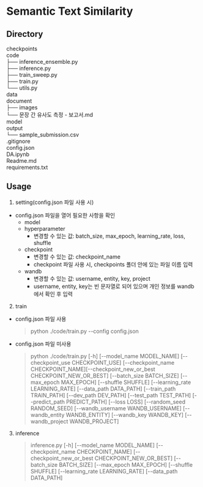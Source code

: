 # Semantic Text Similarity

## Directory
checkpoints   
code   
├── inference_ensemble.py   
├── inference.py   
├── train_sweep.py   
├── train.py   
└── utils.py   
data   
document   
├── images   
└── 문장 간 유사도 측정 - 보고서.md   
model   
output   
└── sample_submission.csv   
.gitignore   
config.json   
DA.ipynb   
Readme.md   
requirements.txt   

## Usage
1. setting(config.json 파일 사용 시)
- config.json 파일을 열어 필요한 사항을 확인
    - model
    - hyperparameter
        - 변경할 수 있는 값: batch_size, max_epoch, learning_rate, loss, shuffle
    - checkpoint
        - 변경할 수 있는 값: checkpoint_name
        - checkpoint 파일 사용 시, checkpoints 폴더 안에 있는 파일 이름 입력
    - wandb
        - 변경할 수 있는 값: username, entity, key, project
        - username, entity, key는 빈 문자열로 되어 있으며 개인 정보를 wandb에서 확인 후 입력

2. train   
- config.json 파일 사용
    > python ./code/train.py --config config.json
- config.json 파일 미사용
    > python ./code/train.py [-h] [--model_name MODEL_NAME] 
                [--checkpoint_use CHECKPOINT_USE] [--checkpoint_name CHECKPOINT_NAME][--checkpoint_new_or_best CHECKPOINT_NEW_OR_BEST] 
                [--batch_size BATCH_SIZE] [--max_epoch MAX_EPOCH] [--shuffle SHUFFLE] [--learning_rate LEARNING_RATE] [--data_path DATA_PATH] [--train_path TRAIN_PATH] [--dev_path DEV_PATH]
                [--test_path TEST_PATH] [--predict_path PREDICT_PATH] [--loss LOSS] [--random_seed RANDOM_SEED] [--wandb_username WANDB_USERNAME] [--wandb_entity WANDB_ENTITY] [--wandb_key WANDB_KEY]
                [--wandb_project WANDB_PROJECT]

3. inference   
    > inference.py [-h] [--model_name MODEL_NAME] 
                    [--checkpoint_name CHECKPOINT_NAME] [--checkpoint_new_or_best CHECKPOINT_NEW_OR_BEST] 
                    [--batch_size BATCH_SIZE] [--max_epoch MAX_EPOCH] [--shuffle SHUFFLE] [--learning_rate LEARNING_RATE] [--data_path DATA_PATH]
